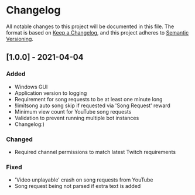 ﻿# Changelog
All notable changes to this project will be documented in this file.
The format is based on [Keep a Changelog](https://keepachangelog.com/en/1.0.0/), and this project adheres to [Semantic Versioning](https://semver.org/spec/v2.0.0.html).

## [1.0.0] - 2021-04-04
### Added
- Windows GUI
- Application version to logging
- Requirement for song requests to be at least one minute long
- !limitsong auto song skip if requested via 'Song Request' reward
- Minimum view count for YouTube song requests
- Validation to prevent running multiple bot instances
- Changelog:)
### Changed
- Required channel permissions to match latest Twitch requirements
### Fixed
- 'Video unplayable' crash on song requests from YouTube
- Song request being not parsed if extra text is added